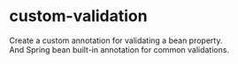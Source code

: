 # custom-validation

Create a custom annotation for validating a bean property.<br>
And Spring bean built-in annotation for common validations.
